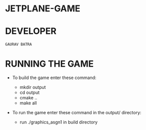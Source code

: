 # JETPLANE-GAME

# DEVELOPER
	GAURAV BATRA

# RUNNING THE GAME
* To build the game enter these command:
	* mkdir output
  * cd output
  * cmake ..
  * make all

* To run the game enter these command in the output/ directory:
	* run	./graphics_asgn1 in build directory
